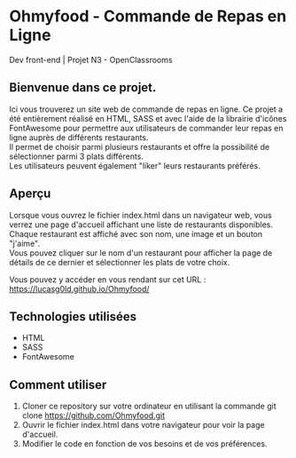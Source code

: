# Ohmyfood - Commande de Repas en Ligne
Dev front-end | Projet N3 - OpenClassrooms 


## Bienvenue dans ce projet.
Ici vous trouverez un site web de commande de repas en ligne.
Ce projet a été entièrement réalisé en HTML, SASS et avec l'aide de la librairie d'icônes FontAwesome pour permettre aux utilisateurs de commander leur repas en ligne auprès de différents restaurants.  
Il permet de choisir parmi plusieurs restaurants et offre la possibilité de sélectionner parmi 3 plats différents.  
Les utilisateurs peuvent également "liker" leurs restaurants préférés.

## Aperçu
Lorsque vous ouvrez le fichier index.html dans un navigateur web, vous verrez une page d'accueil affichant une liste de restaurants disponibles.  
Chaque restaurant est affiché avec son nom, une image et un bouton "j'aime".  
Vous pouvez cliquer sur le nom d'un restaurant pour afficher la page de détails de ce dernier et sélectionner les plats de votre choix. 
  
Vous pouvez y accéder en vous rendant sur cet URL : https://lucasg0ld.github.io/Ohmyfood/

## Technologies utilisées
* HTML
* SASS
* FontAwesome

## Comment utiliser
1. Cloner ce repository sur votre ordinateur en utilisant la commande git clone https://github.com/Ohmyfood.git  
2. Ouvrir le fichier index.html dans votre navigateur pour voir la page d'accueil.
3. Modifier le code en fonction de vos besoins et de vos préférences.
